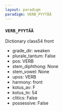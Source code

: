 ```yaml
---
layout: paradigm
paradigm: VERB_PYYTÄÄ
---
```

### ` VERB_PYYTÄÄ `

Dictionary class54 front
* grade_dir: weaken
* plurale_tantum: False
* pos: VERB
* stem_diphthong: None
* stem_vowel: None
* upos: VERB
* harmony: front
* kotus_av: F
* kotus_tn: 54
* clitics: False
* possessive: False
